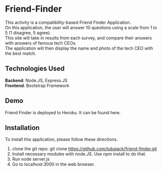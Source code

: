 # Friend-Finder
This activity is a compatibility-based Friend Finder Application.   
On this application, the user will answer 10 questions using a scale from 1 to 5 (1 disagree, 5 agree).  
This site will take in results from each survey, and compare their answers with answers of famous tech CEOs.  
The application will then display the name and photo of the tech CEO with the best match.  

## Technologies Used   
**Backend**: Node.JS, Express.JS   
**Frontend**: Bootstrap Framework  

## Demo
Friend Finder is deployed to Heroku. It can be found here.  

## Installation
To install this application, please follow these directions. 
1. clone the git repo: git clone https://github.com/tubajack/friend-finder.git
2. Install necessary modules with node.JS. Use npm install to do that.  
3. Run node server.js
4. Go to localhost:3000 in the web browser.  